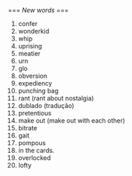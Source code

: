 === *New words* ===

1. confer
2. wonderkid
3. whip
4. uprising
5. meatier
6. urn
7. glo
8. obversion
9. expediency
10. punching bag
11. rant (rant about nostalgia)
12. dublado (tradução)
13. pretentious
14. make out (make out with each other)
15. bitrate
16. gait
17. pompous
18. in the cards.
19. overlocked
20. lofty
